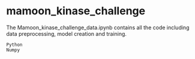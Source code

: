 # mamoon_kinase_challenge

The Mamoon_kinase_challenge_data.ipynb contains all the code including data preprocessing, model creation and training.

```
Python
Numpy
```
